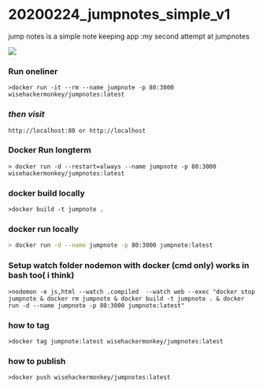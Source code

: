 # 20200224_jumpnotes_simple_v1
jump notes is a simple note keeping app :my second attempt at jumpnotes

![](https://i.imgur.com/vbH8SfW.png)
### Run oneliner 
```
>docker run -it --rm --name jumpnote -p 80:3000 wisehackermonkey/jumpnotes:latest
```
### *then visit* 
```
http://localhost:80 or http://localhost
```
### Docker Run longterm 
```
> docker run -d --restart=always --name jumpnote -p 80:3000 wisehackermonkey/jumpnotes:latest
```
### docker build locally
```
>docker build -t jumpnote .
```
### docker run locally
```bash
> docker run -d --name jumpnote -p 80:3000 jumpnote:latest
```

### Setup watch folder nodemon with docker (cmd only) works in bash too( i think)
```
>nodemon -e js,html --watch .compiled  --watch web --exec "docker stop jumpnote & docker rm jumpnote & docker build -t jumpnote . & docker run -d --name jumpnote -p 80:3000 jumpnote:latest"
```


### how to tag
```
>docker tag jumpnote:latest wisehackermonkey/jumpnotes:latest
```
### how to publish
```
>docker push wisehackermonkey/jumpnotes:latest
```
